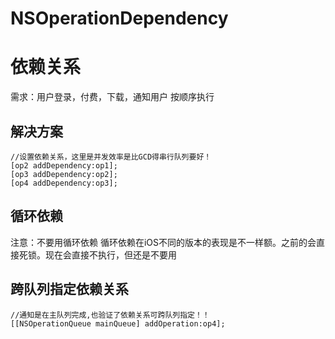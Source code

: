# NSOperationDependency

依赖关系
==============================================
需求：用户登录，付费，下载，通知用户  按顺序执行

解决方案
-----------------------------------------------
    //设置依赖关系，这里是并发效率是比GCD得串行队列要好！
    [op2 addDependency:op1];
    [op3 addDependency:op2];
    [op4 addDependency:op3];
    
    
循环依赖
----------------------------------------------------
注意：不要用循环依赖
循环依赖在iOS不同的版本的表现是不一样额。之前的会直接死锁。现在会直接不执行，但还是不要用


跨队列指定依赖关系
-----------------------------------------------------
    //通知是在主队列完成,也验证了依赖关系可跨队列指定！！
    [[NSOperationQueue mainQueue] addOperation:op4];
